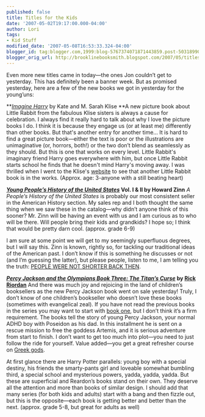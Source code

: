 ```yaml
---
published: false
title: Titles for the Kids
date: '2007-05-02T19:17:00.000-04:00'
author: Lori
tags:
- Kid Stuff
modified_date: '2007-05-08T16:53:33.324-04:00'
blogger_id: tag:blogger.com,1999:blog-5767374071871443859.post-5031899014365874354
blogger_orig_url: http://brooklinebooksmith.blogspot.com/2007/05/titles-for-kids.html
---
```

Even more new titles came in today—the ones Jon couldn’t get to yesterday. This has definitely been a banner week. But as promised yesterday, here are a few of the new books we got in yesterday for the young’uns:

**[_Imagine Harry_](http://brookline.booksense.com/NASApp/store/Product?s=showproduct&isbn=9780152057046) by Kate and M. Sarah Klise
**A new picture book about Little Rabbit from the fabulous Klise sisters is always a cause for celebration. I always find it really hard to talk about why I love the picture books I do. I think it is because they engage us (or at least me) differently than other books. But that's another entry for another time… It is hard to find a great picture book—either the text is poor or the illustrations are unimaginative (or, horrors, both!) or the two don’t blend as seamlessly as they should. But this is one that works on every level. Little Rabbit's imaginary friend Harry goes everywhere with him, but once Little Rabbit starts school he finds that he doesn't mind Harry's moving away. I was thrilled when I went to the Klise's [website](http://kateandsarahklise.com/) to see that another Little Rabbit book is in the works. (Approx. age: 3-anyone with a still beating heart)

**[_Young People’s History of the United States_](http://www.brooklinebooksmith.com/Events/MainEvent.html) Vol. I & II by Howard Zinn**
_A People’s History of the United States_ is probably our most consistent seller in the American History section. My sales rep and I both thought the same thing when we saw these in the catalog—why didn’t anyone think of this sooner? Mr. Zinn will be having an event with us and I am curious as to who will be there. Will people bring their kids and grandkids? I hope so; I think that would be pretty darn cool. (approx. grade 6-9)

I am sure at some point we will get to my seemingly superfluous degrees, but I will say this. Zinn is known, rightly so, for tackling our traditional ideas of the American past. I don’t know if this is something he discusses or not (and I’m guessing the latter), but please people, listen to me, I am telling you the truth: [PEOPLE WERE NOT SHORTER BACK THEN](http://www.bu.edu/washjocenter/newswire_pg/fall2006/conn/Myths.htm).

**[_Percy Jackson and the Olympians Book Three: The Titan’s Curse_](http://brookline.booksense.com/NASApp/store/Product?s=showproduct&isbn=9781423101451) by [Rick Riordan](http://rickriordan.blogspot.com/)**[](http://rickriordan.blogspot.com/)
And there was much joy and rejoicing in the land of children’s booksellers as the new Percy Jackson book went on sale yesterday! Truly, I don’t know of one children’s bookseller who doesn’t love these books (sometimes with evangelical zeal). If you have not read the previous books in the series you may want to start with [book one](http://brookline.booksense.com/NASApp/store/Product?s=showproduct&isbn=9780786838653), but I don’t think it’s a firm requirement. The books tell the story of young Percy Jackson, your normal ADHD boy with Poseidon as his dad. In this installment he is sent on a rescue mission to free the goddess Artemis, and it is serious adventure from start to finish. I don’t want to get too much into plot—you need to just follow the ride for yourself. Value added—you get a great refresher course on [Greek gods](http://www.acemodels.gr/models.asp?cid=2796).

At first glance there are Harry Potter parallels: young boy with a special destiny, his friends the smarty-pants girl and loveable somewhat bumbling third, a special school and mysterious powers, yadda, yadda, yadda. But these are superficial and Reardon’s books stand on their own. They deserve all the attention and more than books of similar design. I should add that many series (for both kids and adults) start with a bang and then fizzle out, but this is the opposite—each book is getting better and better than the next. (approx. grade 5-8, but great for adults as well)